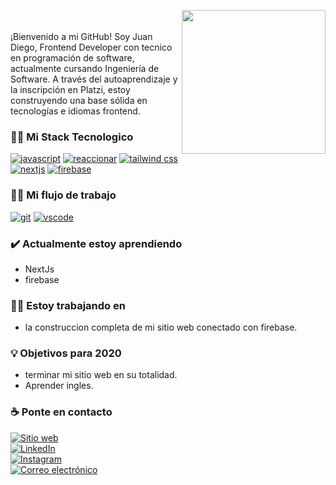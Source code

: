 <img align='right' src= "https://media.giphy.com/media/M9gbBd9nbDrOTu1Mqx/giphy.gif" width="230" ></img>
<br>
<br>
¡Bienvenido a mi GitHub! Soy Juan Diego, Frontend Developer con tecnico en programación de software, actualmente cursando Ingeniería de Software. A través del autoaprendizaje y la inscripción en Platzi, estoy construyendo una base sólida en tecnologías e idiomas frontend. 

###  👩‍💻 Mi Stack Tecnologico
<p align="centro">
  <a href="https://www.javascript.com/"><img src="https://img.shields.io/badge/JS-f5f542.svg?style=for-the-badge&logo=javascript&logoColor=000&labelColor =ffffff" alt="javascript"></a>
  <a href="https://create-react-app.dev/"><img src="https://img.shields.io/badge/react-61DAFB.svg?style=for-the-badge&logo=react&logoColor=000&labelColor =ffffff" alt="reaccionar"></a>
    <a href="https://tailwindcss.com/"><img src="https://img.shields.io/badge/tailwind-61DAFB.svg?style=for-the-badge&logo=tailwind&logoColor=000&labelColor =https://img.shields.io" alt="tailwind css"></a>
  <a href="https://nextjs.org/"><img src="https://img.shields.io/badge/nextjs-47474f.svg?style=for-the-badge&logo=nextjs&logoColor=black&labelColor =ffffff" alt="nextjs"></a>
    <a href="https://firebase.google.com/"><img src="https://img.shields.io/badge/firebase-47474f.svg?style=for-the-badge&logo=nextjs&logoColor=black&labelColor =ffffff" alt="firebase"></a>
</p>

###  👩‍💻 Mi flujo de trabajo
<p>
    <a href="https://git-scm.com/"><img src="https://img.shields.io/badge/git-F05032.svg?style=for-the-badge&logo=git&logoColor=fff&labelColor =ffffff"   alt="git"></a>
  <a href="https://code.visualstudio.com/">
    <img src="https://img.shields.io/badge/vscode-blue.svg?style=for-the-badge&logo=visual-studio-code&labelColor=ffffff&logoColor=blue" alt="vscode">
  </a>
</p>

###  ✔️ Actualmente estoy aprendiendo
- NextJs
- firebase

###  👩‍💻 Estoy trabajando en
- la construccion completa de mi sitio web conectado con firebase.

###  💡 Objetivos para 2020
- terminar mi sitio web en su totalidad.
- Aprender ingles.

###  ☕ Ponte en contacto

<p align="centro">
  <a href="https://jsalamanc.com/"><img alt="Sitio web" src="https://img.shields.io/badge/jsalamanc.com-black?style=flat -     square&logo=google-chrome"></a>
  <br>
  <a href="https://www.linkedin.com/in/juan-diego-salamanca-255084197/"><img alt="LinkedIn" src="https://img.shields.io/badge/LinkedIn-juan %20diego-blue?style=flat-square&logo=linkedin"></a>
    <br>
  <a href="https://www.instagram.com/jsalamanc/"><img alt="Instagram" src="https://img.shields.io/badge/Instagram-jsalamanc-black?style=flat -square&logo=instagram"></a>
    <br>
  <a href="mailto:salamancadiegojuan@gmail.com"><img alt="Correo electrónico" src="https://img.shields.io/badge/Email-Contact-blue?style=flat- cuadrado&logo=gmail"></a>
    <br>
</p>
